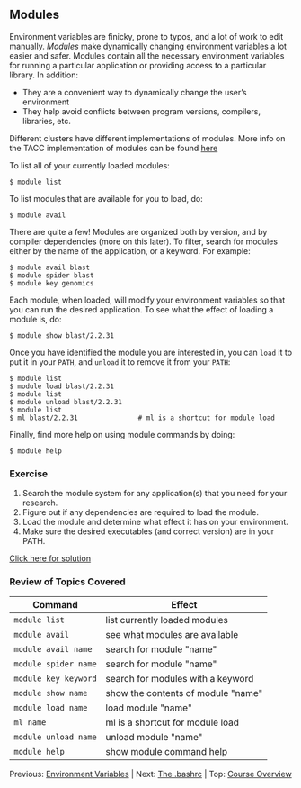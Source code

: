 ## Modules

Environment variables are finicky, prone to typos, and a lot of work to edit manually. *Modules* make dynamically changing environment variables a lot easier and safer. Modules contain all the necessary environment variables for running a particular application or providing access to a particular library. In addition:

* They are a convenient way to dynamically change the user’s environment
* They help avoid conflicts between program versions, compilers, libraries, etc.

Different clusters have different implementations of modules. More info on the TACC implementation of modules can be found [here](https://www.tacc.utexas.edu/research-development/tacc-projects/lmod)


To list all of your currently loaded modules:
```
$ module list
```

To list modules that are available for you to load, do:
```
$ module avail
```

There are quite a few! Modules are organized both by version, and by compiler dependencies (more on this later). To filter, search for modules either by the name of the application, or a keyword. For example:
```
$ module avail blast
$ module spider blast
$ module key genomics
```

Each module, when loaded, will modify your environment variables so that you can run the desired application. To see what the effect of loading a module is, do:
```
$ module show blast/2.2.31
```

Once you have identified the module you are interested in, you can `load` it to put it in your `PATH`, and `unload` it to remove it from your `PATH`:
```
$ module list
$ module load blast/2.2.31
$ module list
$ module unload blast/2.2.31
$ module list
$ ml blast/2.2.31               # ml is a shortcut for module load
```

Finally, find more help on using module commands by doing:
```
$ module help
```


### Exercise

1. Search the module system for any application(s) that you need for your research.
2. Figure out if any dependencies are required to load the module.
3. Load the module and determine what effect it has on your environment.
4. Make sure the desired executables (and correct version) are in your PATH.

[Click here for solution](intro_to_hpc_03_solution.md)

### Review of Topics Covered

| Command               | Effect     |
|-----------------------|------------|
| `module list`         | list currently loaded modules |
| `module avail`        | see what modules are available |
| `module avail name`   | search for module "name" |
| `module spider name`  | search for module "name" |
| `module key keyword`  | search for modules with a keyword |
| `module show name`    | show the contents of module "name" |
| `module load name`    | load module "name" |
| `ml name`             | ml is a shortcut for module load |
| `module unload name`  | unload module "name" |
| `module help`         | show module command help |


Previous: [Environment Variables](intro_to_hpc_02.md) | Next: [The .bashrc](intro_to_hpc_04.md) | Top: [Course Overview](../README.md)


